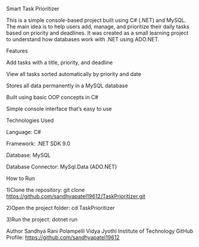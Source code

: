 Smart Task Prioritizer

This is a simple console-based project built using C# (.NET) and MySQL.
The main idea is to help users add, manage, and prioritize their daily tasks based on priority and deadlines.
It was created as a small learning project to understand how databases work with .NET using ADO.NET.

Features

Add tasks with a title, priority, and deadline

View all tasks sorted automatically by priority and date

Stores all data permanently in a MySQL database

Built using basic OOP concepts in C#

Simple console interface that’s easy to use

Technologies Used

Language: C#

Framework: .NET SDK 9.0

Database: MySQL

Database Connector: MySql.Data (ADO.NET)

How to Run

1)Clone the repository: git clone https://github.com/sandhyapatel19612/TaskPrioritizer.git

2)Open the project folder: cd TaskPrioritizer

3)Run the project: dotnet run

Author
Sandhya Rani Polampelli
Vidya Jyothi Institute of Technology
GitHub Profile: https://github.com/sandhyapatel19612